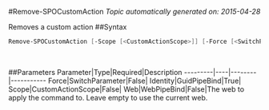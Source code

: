 #Remove-SPOCustomAction
*Topic automatically generated on: 2015-04-28*

Removes a custom action
##Syntax
```powershell
Remove-SPOCustomAction [-Scope [<CustomActionScope>]] [-Force [<SwitchParameter>]] [-Web [<WebPipeBind>]] -Identity [<GuidPipeBind>]
```
&nbsp;

##Parameters
Parameter|Type|Required|Description
---------|----|--------|-----------
Force|SwitchParameter|False|
Identity|GuidPipeBind|True|
Scope|CustomActionScope|False|
Web|WebPipeBind|False|The web to apply the command to. Leave empty to use the current web.
